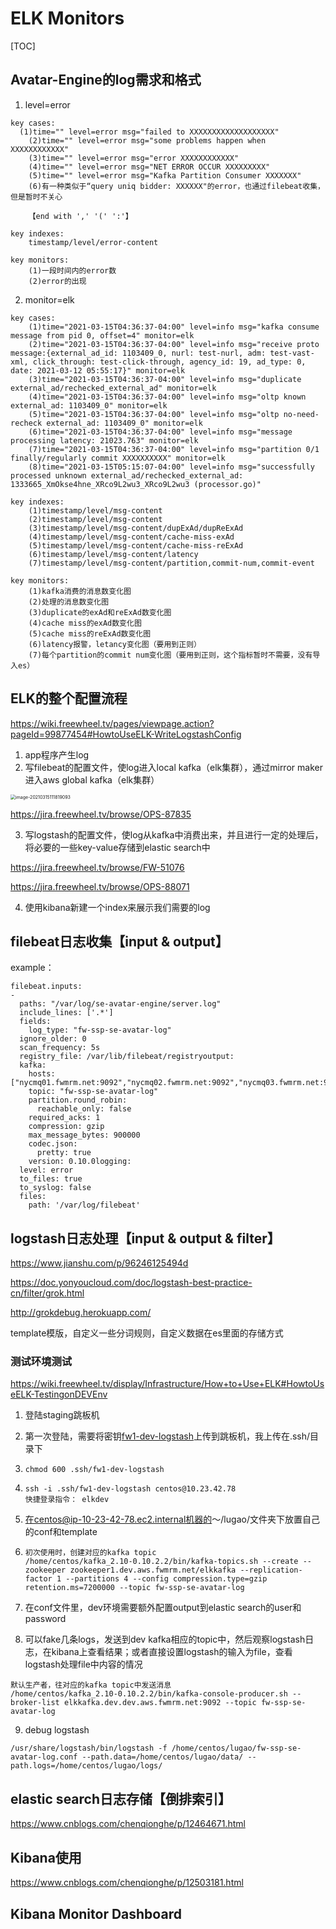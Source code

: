 # ELK Monitors

[TOC]

## Avatar-Engine的log需求和格式

1. level=error

```
key cases:
  (1)time="" level=error msg="failed to XXXXXXXXXXXXXXXXXXX"
	(2)time="" level=error msg="some problems happen when XXXXXXXXXXXX"
	(3)time="" level=error msg="error XXXXXXXXXXXX"
	(4)time="" level=error msg="NET ERROR OCCUR XXXXXXXXX"
	(5)time="" level=error msg="Kafka Partition Consumer XXXXXXX"
	(6)有一种类似于“query uniq bidder: XXXXXX"的error，也通过filebeat收集，但是暂时不关心
	
	【end with ',' '(' ':'】
	
key indexes:
	timestamp/level/error-content
	
key monitors:
	(1)一段时间内的error数
	(2)error的出现
```



2. monitor=elk

```
key cases:
	(1)time="2021-03-15T04:36:37-04:00" level=info msg="kafka consume message from pid 0, offset=4" monitor=elk
	(2)time="2021-03-15T04:36:37-04:00" level=info msg="receive proto message:{external_ad_id: 1103409_0, nurl: test-nurl, adm: test-vast-xml, click_through: test-click-through, agency_id: 19, ad_type: 0, date: 2021-03-12 05:55:17}" monitor=elk
	(3)time="2021-03-15T04:36:37-04:00" level=info msg="duplicate external_ad/rechecked_external_ad" monitor=elk
	(4)time="2021-03-15T04:36:37-04:00" level=info msg="oltp known external_ad: 1103409_0" monitor=elk
	(5)time="2021-03-15T04:36:37-04:00" level=info msg="oltp no-need-recheck external_ad: 1103409_0" monitor=elk
	(6)time="2021-03-15T04:36:37-04:00" level=info msg="message processing latency: 21023.763" monitor=elk
	(7)time="2021-03-15T04:36:37-04:00" level=info msg="partition 0/1 finally/regularly commit XXXXXXXXXX" monitor=elk
	(8)time="2021-03-15T05:15:07-04:00" level=info msg="successfully processed unknown external_ad/rechecked_external_ad: 1333665_XmOkse4hne_XRco9L2wu3_XRco9L2wu3 (processor.go)"

key indexes:
	(1)timestamp/level/msg-content
	(2)timestamp/level/msg-content
	(3)timestamp/level/msg-content/dupExAd/dupReExAd
	(4)timestamp/level/msg-content/cache-miss-exAd
	(5)timestamp/level/msg-content/cache-miss-reExAd
	(6)timestamp/level/msg-content/latency
	(7)timestamp/level/msg-content/partition,commit-num,commit-event

key monitors:
	(1)kafka消费的消息数变化图
	(2)处理的消息数变化图
	(3)duplicate的exAd和reExAd数变化图
	(4)cache miss的exAd数变化图
	(5)cache miss的reExAd数变化图
	(6)latency报警，letancy变化图（要用到正则）
	(7)每个partition的commit num变化图（要用到正则，这个指标暂时不需要，没有导入es）
```



## ELK的整个配置流程

https://wiki.freewheel.tv/pages/viewpage.action?pageId=99877454#HowtoUseELK-WriteLogstashConfig

1. app程序产生log
2. 写filebeat的配置文件，使log进入local kafka（elk集群），通过mirror maker进入aws global kafka（elk集群）

<img src="/Users/lugao/Library/Application Support/typora-user-images/image-20210315111819093.png" alt="image-20210315111819093" style="zoom:50%;" />

https://jira.freewheel.tv/browse/OPS-87835

3. 写logstash的配置文件，使log从kafka中消费出来，并且进行一定的处理后，将必要的一些key-value存储到elastic search中

https://jira.freewheel.tv/browse/FW-51076

https://jira.freewheel.tv/browse/OPS-88071

4. 使用kibana新建一个index来展示我们需要的log



## filebeat日志收集【input & output】

example：

```shell
filebeat.inputs:
-
  paths: "/var/log/se-avatar-engine/server.log"
  include_lines: ['.*']
  fields:
    log_type: "fw-ssp-se-avatar-log"
  ignore_older: 0
  scan_frequency: 5s
  registry_file: /var/lib/filebeat/registryoutput:
  kafka:
    hosts: ["nycmq01.fwmrm.net:9092","nycmq02.fwmrm.net:9092","nycmq03.fwmrm.net:9092","nycmq04.fwmrm.net:9092"]
    topic: "fw-ssp-se-avatar-log"
    partition.round_robin:
      reachable_only: false
    required_acks: 1
    compression: gzip
    max_message_bytes: 900000
    codec.json:
      pretty: true
    version: 0.10.0logging:
  level: error
  to_files: true
  to_syslog: false
  files:
    path: '/var/log/filebeat'
```



## logstash日志处理【input & output & filter】

https://www.jianshu.com/p/96246125494d

https://doc.yonyoucloud.com/doc/logstash-best-practice-cn/filter/grok.html

http://grokdebug.herokuapp.com/

template模版，自定义一些分词规则，自定义数据在es里面的存储方式



### 测试环境测试

https://wiki.freewheel.tv/display/Infrastructure/How+to+Use+ELK#HowtoUseELK-TestingonDEVEnv

1. 登陆staging跳板机

2. 第一次登陆，需要将密钥[fw1-dev-logstash](https://wiki.freewheel.tv/download/attachments/144112023/fw1-dev-logstash?version=1&modificationDate=1575965104000&api=v2)上传到跳板机，我上传在.ssh/目录下

3. ```shell
   chmod 600 .ssh/fw1-dev-logstash
   ```

   

4. ```shell
   ssh -i .ssh/fw1-dev-logstash centos@10.23.42.78
   快捷登录指令： elkdev
   ```
   
   
   
5. 在centos@ip-10-23-42-78.ec2.internal机器的～/lugao/文件夹下放置自己的conf和template

6. ```shell
   初次使用时，创建对应的kafka topic
   /home/centos/kafka_2.10-0.10.2.2/bin/kafka-topics.sh --create --zookeeper zookeeper1.dev.aws.fwmrm.net/elkkafka --replication-factor 1 --partitions 4 --config compression.type=gzip retention.ms=7200000 --topic fw-ssp-se-avatar-log
   ```
   
7. 在conf文件里，dev环境需要额外配置output到elastic search的user和password

8. 可以fake几条logs，发送到dev kafka相应的topic中，然后观察logstash日志，在kibana上查看结果；或者直接设置logstash的输入为file，查看logstash处理file中内容的情况

```
默认生产者，往对应的kafka topic中发送消息
/home/centos/kafka_2.10-0.10.2.2/bin/kafka-console-producer.sh --broker-list elkkafka.dev.dev.aws.fwmrm.net:9092 --topic fw-ssp-se-avatar-log
```

9. debug logstash

```shell
/usr/share/logstash/bin/logstash -f /home/centos/lugao/fw-ssp-se-avatar-log.conf --path.data=/home/centos/lugao/data/ --path.logs=/home/centos/lugao/logs/
```



## elastic search日志存储【倒排索引】

https://www.cnblogs.com/chenqionghe/p/12464671.html



## Kibana使用

https://www.cnblogs.com/chenqionghe/p/12503181.html



## Kibana Monitor Dashboard











